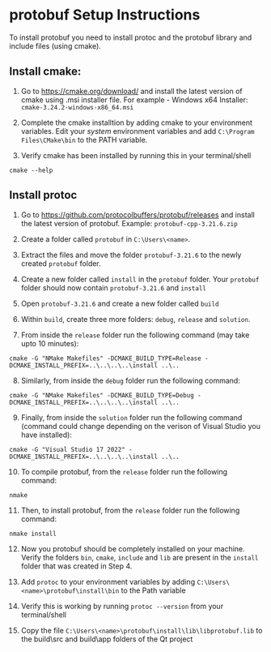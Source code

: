 
# protobuf Setup Instructions

To install protobuf you need to install protoc and the protobuf library and include files (using cmake).

## Install cmake:
1. Go to https://cmake.org/download/ and install the latest version of cmake using .msi installer file.
For example - Windows x64 Installer: `cmake-3.24.2-windows-x86_64.msi`

2. Complete the cmake installtion by adding cmake to your environment variables. Edit your *system* environment variables and add `C:\Program Files\CMake\bin` to the PATH variable.

3. Verify cmake has been installed by running this in your terminal/shell
```
cmake --help
```
## Install protoc

1. Go to https://github.com/protocolbuffers/protobuf/releases and install the latest version of protobuf. Example: `protobuf-cpp-3.21.6.zip` 

2. Create a folder called `protobuf` in `C:\Users\<name>`. 

3. Extract the files and move the folder `protobuf-3.21.6` to the newly created `protobuf` folder.

4. Create a new folder called `install` in the `protobuf` folder. Your `protobuf` folder should now contain `protobuf-3.21.6` and `install`

5. Open `protobuf-3.21.6` and create a new folder called `build`

6. Within `build`, create three more folders: `debug`, `release` and `solution`.

7. From inside the `release` folder run the following command (may take upto 10 minutes):
```
cmake -G "NMake Makefiles" -DCMAKE_BUILD_TYPE=Release -DCMAKE_INSTALL_PREFIX=..\..\..\..\install ..\..

```

8. Similarly, from inside the `debug` folder run the following command:
```
cmake -G "NMake Makefiles" -DCMAKE_BUILD_TYPE=Debug -DCMAKE_INSTALL_PREFIX=..\..\..\..\install ..\..
```

9. Finally, from inside the `solution` folder run the following command (command could change depending on the verison of Visual Studio you have installed):
```
cmake -G "Visual Studio 17 2022" -DCMAKE_INSTALL_PREFIX=..\..\..\..\install ..\..
```     

10. To compile protobuf, from the `release` folder run the following command:
```
nmake
```

11. Then, to install protobuf, from the `release` folder run the following command:
```
nmake install
```

12. Now you protobuf should be completely installed on your machine. Verify the folders `bin`, `cmake`, `include` and `lib` are present in the `install` folder that was created in Step 4.

13. Add `protoc` to your environment variables by adding `C:\Users\<name>\protobuf\install\bin` to the Path variable

14. Verify this is working by running `protoc --version` from your terminal/shell

15. Copy the file `C:\Users\<name>\protobuf\install\lib\libprotobuf.lib` to the build\src and build\app folders of the Qt project
